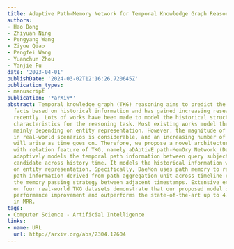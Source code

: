 ```yaml
---
title: Adaptive Path-Memory Network for Temporal Knowledge Graph Reasoning
authors:
- Hao Dong
- Zhiyuan Ning
- Pengyang Wang
- Ziyue Qiao
- Pengfei Wang
- Yuanchun Zhou
- Yanjie Fu
date: '2023-04-01'
publishDate: '2024-03-02T12:16:26.720645Z'
publication_types:
- manuscript
publication: '*arXiv*'
abstract: Temporal knowledge graph (TKG) reasoning aims to predict the future missing
  facts based on historical information and has gained increasing research interest
  recently. Lots of works have been made to model the historical structural and temporal
  characteristics for the reasoning task. Most existing works model the graph structure
  mainly depending on entity representation. However, the magnitude of TKG entities
  in real-world scenarios is considerable, and an increasing number of new entities
  will arise as time goes on. Therefore, we propose a novel architecture modeling
  with relation feature of TKG, namely aDAptivE path-MemOry Network (DaeMon), which
  adaptively models the temporal path information between query subject and each object
  candidate across history time. It models the historical information without depending
  on entity representation. Specifically, DaeMon uses path memory to record the temporal
  path information derived from path aggregation unit across timeline considering
  the memory passing strategy between adjacent timestamps. Extensive experiments conducted
  on four real-world TKG datasets demonstrate that our proposed model obtains substantial
  performance improvement and outperforms the state-of-the-art up to 4.8% absolute
  in MRR.
tags:
- Computer Science - Artificial Intelligence
links:
- name: URL
  url: http://arxiv.org/abs/2304.12604
---
```

